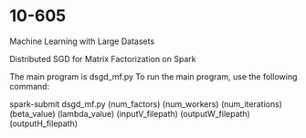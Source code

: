 # 10-605
Machine Learning with Large Datasets

Distributed SGD for Matrix Factorization on Spark

The main program is dsgd_mf.py
To run the main program, use the following command:

spark-submit dsgd_mf.py (num_factors) (num_workers) (num_iterations) (beta_value) (lambda_value) (inputV_filepath) (outputW_filepath) (outputH_filepath)

